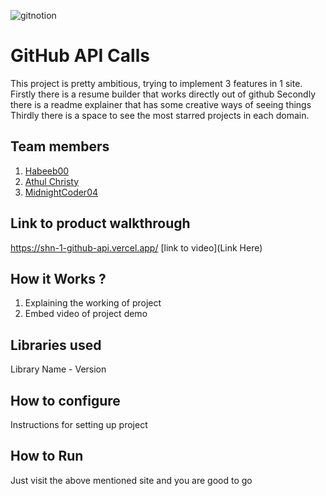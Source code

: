 
![gitnotion](https://github.com/user-attachments/assets/079fdd2e-ba20-4a5b-9801-58448e81d8b9)




# GitHub API Calls
This project is pretty ambitious, trying to implement 3 features in 1 site.
Firstly there is a resume builder that works directly out of github
Secondly there is a readme explainer that has some creative ways of seeing things
Thirdly there is a space to see the most starred projects in each domain.
## Team members
1. [Habeeb00](https://github.com/TH-Activities/saturday-hack-night-template)
2. [Athul Christy](https://github.com/TH-Activities/saturday-hack-night-template)
3. [MidnightCoder04](https://github.com/TH-Activities/saturday-hack-night-template)
## Link to product walkthrough
https://shn-1-github-api.vercel.app/
[link to video](Link Here)
## How it Works ?
1. Explaining the working of project
2. Embed video of project demo
## Libraries used
Library Name - Version
## How to configure
Instructions for setting up project
## How to Run
Just visit the above mentioned site and you are good to go
